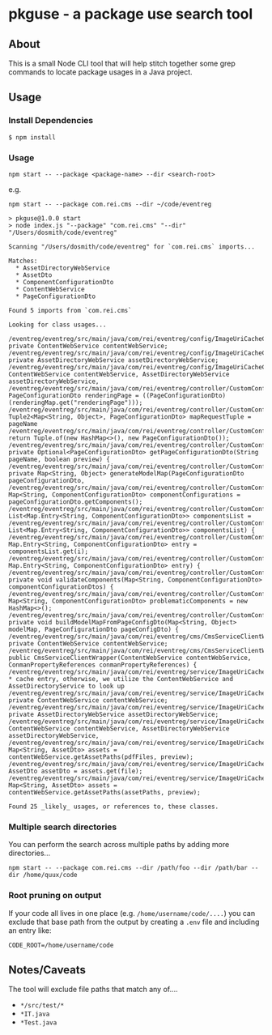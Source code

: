 # pkguse - a package use search tool

## About

This is a small Node CLI tool that will help stitch together some grep commands to locate package usages in a Java project.

## Usage

### Install Dependencies

`$ npm install`

### Usage

`npm start -- --package <package-name> --dir <search-root>`

e.g.

`npm start -- --package com.rei.cms --dir ~/code/eventreg`

```
> pkguse@1.0.0 start
> node index.js "--package" "com.rei.cms" "--dir" "/Users/dosmith/code/eventreg"

Scanning "/Users/dosmith/code/eventreg" for `com.rei.cms` imports...

Matches:
  * AssetDirectoryWebService
  * AssetDto
  * ComponentConfigurationDto
  * ContentWebService
  * PageConfigurationDto

Found 5 imports from `com.rei.cms`

Looking for class usages...

/eventreg/eventreg/src/main/java/com/rei/eventreg/config/ImageUriCacheConfig.java:22:    private ContentWebService contentWebService;
/eventreg/eventreg/src/main/java/com/rei/eventreg/config/ImageUriCacheConfig.java:23:    private AssetDirectoryWebService assetDirectoryWebService;
/eventreg/eventreg/src/main/java/com/rei/eventreg/config/ImageUriCacheConfig.java:29:            ContentWebService contentWebService, AssetDirectoryWebService assetDirectoryWebService,
/eventreg/eventreg/src/main/java/com/rei/eventreg/controller/CustomConfigurablePageController.java:119:        PageConfigurationDto renderingPage = ((PageConfigurationDto) (renderingMap.get("renderingPage")));
/eventreg/eventreg/src/main/java/com/rei/eventreg/controller/CustomConfigurablePageController.java:127:        Tuple2<Map<String, Object>, PageConfigurationDto> mapRequestTuple = pageName
/eventreg/eventreg/src/main/java/com/rei/eventreg/controller/CustomConfigurablePageController.java:135:                    return Tuple.of(new HashMap<>(), new PageConfigurationDto());
/eventreg/eventreg/src/main/java/com/rei/eventreg/controller/CustomConfigurablePageController.java:157:    private Optional<PageConfigurationDto> getPageConfigurationDto(String pageName, boolean preview) {
/eventreg/eventreg/src/main/java/com/rei/eventreg/controller/CustomConfigurablePageController.java:166:    private Map<String, Object> generateModelMap(PageConfigurationDto pageConfigurationDto,
/eventreg/eventreg/src/main/java/com/rei/eventreg/controller/CustomConfigurablePageController.java:174:        Map<String, ComponentConfigurationDto> componentConfigurations = pageConfigurationDto.getComponents();
/eventreg/eventreg/src/main/java/com/rei/eventreg/controller/CustomConfigurablePageController.java:178:        List<Map.Entry<String, ComponentConfigurationDto>> componentsList =
/eventreg/eventreg/src/main/java/com/rei/eventreg/controller/CustomConfigurablePageController.java:188:            List<Map.Entry<String, ComponentConfigurationDto>> componentsList) {
/eventreg/eventreg/src/main/java/com/rei/eventreg/controller/CustomConfigurablePageController.java:190:            Map.Entry<String, ComponentConfigurationDto> entry = componentsList.get(i);
/eventreg/eventreg/src/main/java/com/rei/eventreg/controller/CustomConfigurablePageController.java:198:            Map.Entry<String, ComponentConfigurationDto> entry) {
/eventreg/eventreg/src/main/java/com/rei/eventreg/controller/CustomConfigurablePageController.java:209:    private void validateComponents(Map<String, ComponentConfigurationDto> componentConfigurationDtos) {
/eventreg/eventreg/src/main/java/com/rei/eventreg/controller/CustomConfigurablePageController.java:210:        Map<String, ComponentConfigurationDto> problematicComponents = new HashMap<>();
/eventreg/eventreg/src/main/java/com/rei/eventreg/controller/CustomConfigurablePageController.java:226:    private void buildModelMapFromPageConfigDto(Map<String, Object> modelMap, PageConfigurationDto pageConfigDto) {
/eventreg/eventreg/src/main/java/com/rei/eventreg/cms/CmsServiceClientWrapper.java:25:    private ContentWebService contentWebService;
/eventreg/eventreg/src/main/java/com/rei/eventreg/cms/CmsServiceClientWrapper.java:28:    public CmsServiceClientWrapper(ContentWebService contentWebService, ConmanPropertyReferences conmanPropertyReferences) {
/eventreg/eventreg/src/main/java/com/rei/eventreg/service/ImageUriCacheService.java:37: * cache entry, otherwise, we utilize the ContentWebService and AssetDirectoryService to look up
/eventreg/eventreg/src/main/java/com/rei/eventreg/service/ImageUriCacheService.java:87:    private ContentWebService contentWebService;
/eventreg/eventreg/src/main/java/com/rei/eventreg/service/ImageUriCacheService.java:88:    private AssetDirectoryWebService assetDirectoryWebService;
/eventreg/eventreg/src/main/java/com/rei/eventreg/service/ImageUriCacheService.java:95:            ContentWebService contentWebService, AssetDirectoryWebService assetDirectoryWebService,
/eventreg/eventreg/src/main/java/com/rei/eventreg/service/ImageUriCacheService.java:224:            Map<String, AssetDto> assets = contentWebService.getAssetPaths(pdfFiles, preview);
/eventreg/eventreg/src/main/java/com/rei/eventreg/service/ImageUriCacheService.java:227:                    AssetDto assetDto = assets.get(file);
/eventreg/eventreg/src/main/java/com/rei/eventreg/service/ImageUriCacheService.java:284:            Map<String, AssetDto> assets = contentWebService.getAssetPaths(assetPaths, preview);

Found 25 _likely_ usages, or references to, these classes.
```

### Multiple search directories

You can perform the search across multiple paths by adding more directories...

`npm start -- --package com.rei.cms --dir /path/foo --dir /path/bar --dir /home/quux/code`

### Root pruning on output

If your code all lives in one place (e.g. `/home/username/code/....`) you can exclude that base path from the output by creating a `.env` file and including an entry like:

`CODE_ROOT=/home/username/code`

## Notes/Caveats

The tool will exclude file paths that match any of....
 * `*/src/test/*`
 * `*IT.java`
 * `*Test.java`